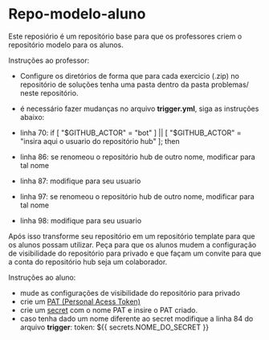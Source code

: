 # Repo-modelo-aluno

Este reposiório é um repositório base para que os professores criem o repositório modelo para os alunos.

Instruções ao professor:
- Configure os diretórios de forma que para cada exercicio (.zip) no repositório de soluções tenha uma pasta dentro da pasta problemas/ neste repositório.

-  é necessário fazer mudanças no arquivo **trigger.yml**, siga as instruções abaixo:
  - linha 70: if [ "$GITHUB_ACTOR" = "bot" ] || [ "$GITHUB_ACTOR" = "insira aqui o usuario do repositório hub" ]; then
  - linha 86: se renomeou o repositório hub de outro nome, modificar para tal nome
  - linha 87: modifique para seu usuario
  - linha 97: se renomeou o repositório hub de outro nome, modificar para tal nome
  - linha 98: modifique para seu usuario

Após isso transforme seu repositório em um repositório template para que os alunos possam utilizar. Peça para que os alunos mudem a configuração de visibilidade do repositório para privado e que façam um convite para que a conta do repositório hub seja um colaborador.

Instruções ao aluno:

- mude as configurações de visibilidade do repositório para privado
- crie um [PAT (Personal Acess Token)](https://docs.github.com/pt/authentication/keeping-your-account-and-data-secure/managing-your-personal-access-tokens#como-criar-um-personal-access-token-classic)
- crie um [secret](https://docs.github.com/pt/actions/how-tos/write-workflows/choose-what-workflows-do/use-secrets#creating-secrets-for-a-repository) com o nome PAT e insire o PAT criado.
- caso tenha dado um nome diferente ao secret modifique a linha 84 do arquivo **trigger**:  token: ${{ secrets.NOME_DO_SECRET }}


